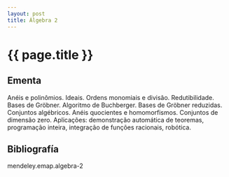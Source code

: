 ```yaml
---
layout: post
title: Álgebra 2
---
```


# {{ page.title }}

## Ementa 

Anéis e polinômios. Ideais. Ordens monomiais e
divisão. Redutibilidade. Bases de Gröbner. Algoritmo de
Buchberger. Bases de Gröbner reduzidas. Conjuntos algébricos. Anéis
quocientes e homomorfismos. Conjuntos de dimensão zero. Aplicações:
demonstração automática de teoremas, programação inteira, integração
de funções racionais, robótica.


## Bibliografía

mendeley.emap.algebra-2
